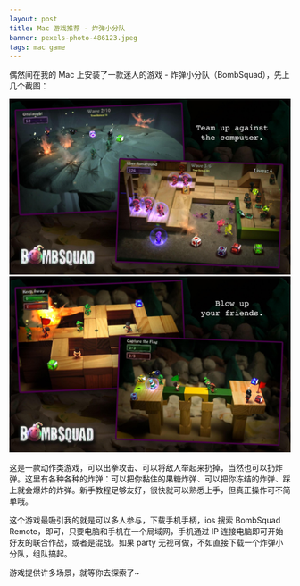```yaml
---
layout: post
title: Mac 游戏推荐 - 炸弹小分队
banner: pexels-photo-486123.jpeg
tags: mac game
---
```


偶然间在我的 Mac 上安装了一款迷人的游戏 - 炸弹小分队（BombSquad），先上几个截图：

![](/images/bomb/bomb1.jpg)
![](/images/bomb/bomb2.jpg)

这是一款动作类游戏，可以出拳攻击、可以将敌人举起来扔掉，当然也可以扔炸弹。这里有各种各种的炸弹：可以把你黏住的果糖炸弹、可以把你冻结的炸弹、踩上就会爆炸的炸弹。新手教程足够友好，很快就可以熟悉上手，但真正操作可不简单哦。

这个游戏最吸引我的就是可以多人参与，下载手机手柄，ios 搜索 BombSquad Remote，即可，只要电脑和手机在一个局域网，手机通过 IP 连接电脑即可开始好友的联合作战，或者是混战。如果 party 无视可做，不如直接下载一个炸弹小分队，组队搞起。

游戏提供许多场景，就等你去探索了~